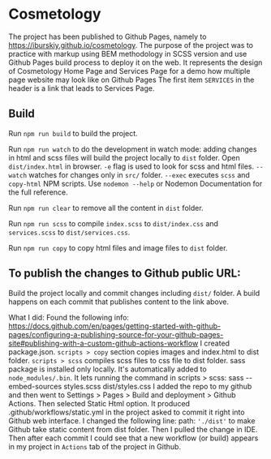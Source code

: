 # Cosmetology

The project has been published to Github Pages, namely to https://iburskiy.github.io/cosmetology.
The purpose of the project was to practice with markup using BEM methodology in SCSS version and use Github Pages build process to deploy it on the web.
It represents the design of Cosmetology Home Page and Services Page for a demo how multiple page website may look like on Github Pages 
The first item `SERVICES` in the header is a link that leads to Services Page.

## Build
Run `npm run build` to build the project.

Run `npm run watch` to do the development in watch mode: adding changes in html and scss files will build the project locally to `dist` folder. 
Open `dist/index.html` in browser. `-e` flag is used to look for scss and html files. `--watch` watches for changes only in `src/` folder. 
`--exec` executes `scss` and `copy-html` NPM scripts. Use `nodemon --help` or Nodemon Documentation for the full reference.

Run `npm run clear` to remove all the content in `dist` folder.

Run `npm run scss` to compile `index.scss` to `dist/index.css` and `services.scss` to `dist/services.css`.

Run `npm run copy` to copy html files and image files to `dist` folder.

## To publish the changes to Github public URL:
Build the project locally and commit changes including `dist/` folder. A build happens on each commit that publishes content to the link above.

What I did: Found the following info: https://docs.github.com/en/pages/getting-started-with-github-pages/configuring-a-publishing-source-for-your-github-pages-site#publishing-with-a-custom-github-actions-workflow 
I created package.json. `scripts > copy` section copies images and index.html to dist folder. `scripts > scss` compiles scss files to css file to dist folder. 
sass package is installed only locally. It's automatically added to `node_modules/.bin`. 
It lets running the command in scripts > scss: sass --embed-sources styles.scss dist/styles.css I added the repo to my github 
and then went to Settings > Pages > Build and deployment > Github Actions. Then selected Static Html option. 
It produced .github/workflows/static.yml in the project asked to commit it right into Github web interface. 
I changed the following line: path: `'./dist'` to make Github take static content from dist folder. Then I pulled the change in IDE. 
Then after each commit I could see that a new workflow (or build) appears in my project in `Actions` tab of the project in Github.